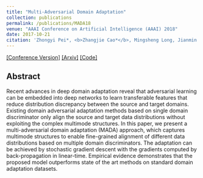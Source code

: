 ```yaml
---
title: "Multi-Adversarial Domain Adaptation"
collection: publications
permalink: /publications/MADA18
venue: "AAAI Conference on Artificial Intelligence (AAAI) 2018"
date: 2017-10-21
citation: 'Zhongyi Pei*, <b>Zhangjie Cao*</b>, Mingsheng Long, Jianmin Wang. <i>AAAI Conference on Artificial Intelligence</i> <b>AAAI 2018</b>.'
---
```


[[Conference Version]](https://www.aaai.org/ocs/index.php/AAAI/AAAI18/paper/view/17067)
[[Arxiv]]()
[[Code]](https://github.com/thuml/MADA)

## Abstract
Recent advances in deep domain adaptation reveal that adversarial learning can be embedded into deep networks to learn transferable features that reduce distribution discrepancy between the source and target domains. Existing domain adversarial adaptation methods based on single domain discriminator only align the source and target data distributions without exploiting the complex multimode structures. In this paper, we present a multi-adversarial domain adaptation (MADA) approach, which captures multimode structures to enable fine-grained alignment of different data distributions based on multiple domain discriminators. The adaptation can be achieved by stochastic gradient descent with the gradients computed by back-propagation in linear-time. Empirical evidence demonstrates that the proposed model outperforms state of the art methods on standard domain adaptation datasets.

